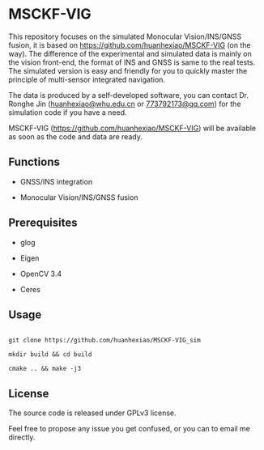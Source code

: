 # MSCKF-VIG



This repository focuses on the simulated Monocular Vision/INS/GNSS fusion, it is based on https://github.com/huanhexiao/MSCKF-VIG (on the way).
The difference of the experimental and simulated data is mainly on the vision front-end, the format of INS and GNSS is same to the real tests.
The simulated version is easy and friendly for you to quickly master the principle of multi-sensor integrated navigation.

The data is produced by a self-developed software, 
you can contact Dr. Ronghe Jin (huanhexiao@whu.edu.cn or 773792173@qq.com) for the simulation code if you have a need.

MSCKF-VIG (https://github.com/huanhexiao/MSCKF-VIG) will be available as soon as the code and data are ready.

## Functions

- GNSS/INS integration

- Monocular Vision/INS/GNSS fusion



## Prerequisites

- glog 

- Eigen

- OpenCV 3.4

- Ceres



## Usage

```shell

git clone https://github.com/huanhexiao/MSCKF-VIG_sim

mkdir build && cd build 

cmake .. && make -j3

```

## License
The source code is released under GPLv3 license.

Feel free to propose any issue you get confused, or you can to email me directly.
